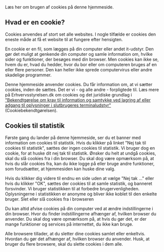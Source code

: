 <!--
Title: Cookies
Description: About how Jacmoes Cyber Soapbox uses cookies.
Keywords: cookies, consent, privacy, disclaimer
ogimage: newsiteimage.jpg
Date: 2013/01/01 03:43:00
Updated: 2014/01/26 03:23
View: page
-->
Læs her om brugen af cookies på denne hjemmeside.

## Hvad er en cookie?

Cookies anvendes af stort set alle websites. I nogle tilfælde er cookies den eneste måde at få et website til at fungere efter hensigten.

En cookie er en fil, som lægges på din computer eller andet it-udstyr. Den gør det muligt at genkende din computer og samle information om, hvilke sider og funktioner, der besøges med din browser. Men cookies kan ikke se, hvem du er, hvad du hedder, hvor du bor eller om computeren bruges af en eller flere personer. Den kan heller ikke sprede computervirus eller andre skadelige programmer.

Denne hjemmeside anvender cookies. Du får information om, at vi sætter cookies, inden de sættes. Det er vi - og alle andre - forpligtede til. Læs mere på Erhvervsstyrelsen.dk om cookies og det juridiske grundlag i ["Bekendtgørelse om krav til information og samtykke ved lagring af eller adgang til oplysninger i slutbrugeres terminaludstyr"](https://erhvervsstyrelsen.dk/cookie-loven) (Cookiebekendtgørelsen).

## Cookies til statistik

Første gang du lander på denne hjemmeside, ser du et banner med information om cookies til statistik. Hvis du klikker på linket "Nej tak til cookies til statistik", sættes der ingen cookies til statistik. Vi bruger dog en cookie, for at huske dit nej tak til statistik. Ønsker du helt at undgå cookies, skal du slå cookies fra i din browser. Du skal dog være opmærksom på, at hvis du slår cookies fra, kan du ikke logge på eller bruge andre funktioner, som forudsætter, at hjemmesiden kan huske dine valg.

Hvis du klikker dig videre til endnu en side uden at vælge "Nej tak ..." eller hvis du klikker "OK", sættes der cookies til at samle statistik, og banneret forsvinder. Vi bruger statistikken til at forbedre brugervenligheden. Oplysningerne i statistikken er anonyme og bliver ikke koblet til den enkelte bruger.
Slet eller slå cookies fra i browseren 

Du kan altid afvise cookies på din computer ved at ændre indstillingerne i din browser. Hvor du finder indstillingerne afhænger af, hvilken browser du anvender. Du skal dog være opmærksom på, at hvis du gør det, er der mange funktioner og services på internettet, du ikke kan bruge. 

Alle browsere tillader, at du sletter dine cookies samlet eller enkeltvis. Hvordan du gør det afhænger af, hvilken browser du anvender. Husk, at bruger du flere browsere, skal du slette cookies i dem alle.
